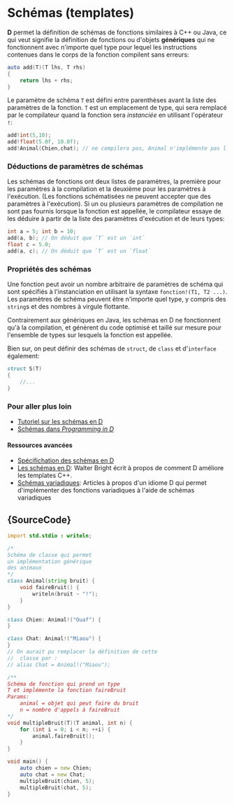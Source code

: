 # Schémas (templates)

**D** permet la définition de schémas de fonctions similaires à C++ ou Java, ce qui veut signifie la définition de fonctions ou d'objets **génériques** qui ne fonctionnent avec n'importe quel type pour lequel les instructions contenues dans le corps de la fonction compilent sans erreurs:

```d
auto add(T)(T lhs, T rhs)
{
    return lhs + rhs;
}
```

Le paramètre de schéma `T` est défini entre parenthèses avant la liste des paramètres de la fonction. `T` est un emplacement de type, qui sera remplacé par le compilateur quand la fonction sera *instanciée* en utilisant l'opérateur `!`:

```d
add!int(5,10);
add!float(5.0f, 10.0f);
add!Animal(Chien,chat); // ne compilera pas, Animal n'implémente pas l'opérateur +
```

### Déductions de paramètres de schémas

Les schémas de fonctions ont deux listes de paramètres, la première pour les paramètres à la compilation et la deuxième pour les paramètres à l'exécution. (Les fonctions schématisées ne peuvent accepter que des paramètres à l'exécution).
Si un ou plusieurs paramètres de compilation ne sont pas fournis lorsque la fonction est appellée, le compilateur essaye de les déduire à partir de la liste des paramètres d'exécution et de leurs types:

```d
int a = 5; int b = 10;
add(a, b); // On déduit que `T` est un `int`
float c = 5.0;
add(a, c); // On déduit que `T` est un `float`
```

### Propriétés des schémas

Une fonction peut avoir un nombre arbitraire de paramètres de schéma qui sont spécifiés à l'instanciation en utilisant la syntaxe `fonction!(T1, T2 ...)`. Les paramètres de schéma peuvent être n'importe quel type, y compris des `string`s et des nombres à virgule flottante.

Contrairement aux génériques en Java, les schémas en D ne fonctionnent qu'à la compilation, et génèrent du code optimisé et taillé sur mesure pour l'ensemble de types sur lesquels la fonction est appellée.

Bien sur, on peut définir des schémas de `struct`, de `class` et d'`interface` également:

```d
struct S(T)
{
    //...
}
```

### Pour aller plus loin

- [Tutoriel sur les schémas en D](https://github.com/PhilippeSigaud/D-templates-tutorial)
- [Schémas dans _Programming in D_](http://ddili.org/ders/d.en/templates.html)

#### Ressources avancées

- [Spécifichation des schémas en D](https://dlang.org/spec/template.html)
- [Les schémas en D](http://dlang.org/templates-revisited.html):  Walter Bright écrit à propos de comment D améliore les templates C++.
- [Schémas variadiques](http://dlang.org/variadic-function-templates.html): Articles à propos d'un idiome D qui permet d'implémenter des fonctions variadiques à l'aide de schémas variadiques

## {SourceCode}

```d
import std.stdio : writeln;

/*
Schéma de classe qui permet
un implémentation générique
des animaux
*/
class Animal(string bruit) {
    void faireBruit() {
        writeln(bruit ~ "!");
    }
}

class Chien: Animal!("Ouaf") {
}

class Chat: Animal!("Miaou") {
}
// On aurait pu remplacer la définition de cette
//  classe par :
// alias Chat = Animal!("Miaou");

/**
Schéma de fonction qui prend un type
T et implémente la fonction faireBruit
Params:
    animal = objet qui peut faire du bruit
    n = nombre d'appels à faireBruit
*/
void multipleBruit(T)(T animal, int n) {
    for (int i = 0; i < n; ++i) {
        animal.faireBruit();
    }
}

void main() {
    auto chien = new Chien;
    auto chat = new Chat;
    multipleBruit(chien, 5);
    multipleBruit(chat, 5);
}
```
